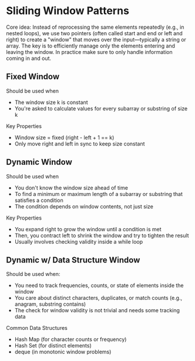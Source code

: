 # Sliding Window Patterns
Core idea:
Instead of reprocessing the same elements repeatedly (e.g., in nested loops), we use two pointers (often called start and end or left and right) to create a "window" that moves over the input—typically a string or array. The key is to efficiently manage only the elements entering and leaving the window. In practice make sure to only handle information coming in and out.

## Fixed Window
Should be used when 
- The window size k is constant
- You're asked to calculate values for every subarray or substring of size k

Key Properties
- Window size = fixed (right - left + 1 == k)
- Only move right and left in sync to keep size constant

## Dynamic Window
Should be used when 
- You don't know the window size ahead of time 
- To find a minimum or maximum length of a subarray or substring that satisfies a condition 
- The condition depends on window contents, not just size

Key Properties
- You expand right to grow the window until a condition is met
- Then, you contract left to shrink the window and try to tighten the result
- Usually involves checking validity inside a while loop

## Dynamic w/ Data Structure Window
Should be used when:
- You need to track frequencies, counts, or state of elements inside the window
- You care about distinct characters, duplicates, or match counts (e.g., anagram, substring contains)
- The check for window validity is not trivial and needs some tracking data

Common Data Structures
- Hash Map (for character counts or frequency)
- Hash Set (for distinct elements)
- deque (in monotonic window problems)